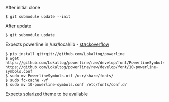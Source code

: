 After initial clone

    $ git submodule update --init

After update

    $ git submodule update

Expects powerline in /usr/local/lib - [stackoverflow](http://askubuntu.com/questions/283908/how-can-i-install-and-use-powerline-plugin)

    $ pip install git+git://github.com/Lokaltog/powerline
    $ wget https://github.com/Lokaltog/powerline/raw/develop/font/PowerlineSymbols.otf https://github.com/Lokaltog/powerline/raw/develop/font/10-powerline-symbols.conf
    $ sudo mv PowerlineSymbols.otf /usr/share/fonts/
    $ sudo fc-cache -vf
    $ sudo mv 10-powerline-symbols.conf /etc/fonts/conf.d/

Expects solarized theme to be available
